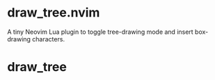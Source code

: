 # draw_tree.nvim

A tiny Neovim Lua plugin to toggle tree-drawing mode and insert box-drawing characters.
# draw_tree
